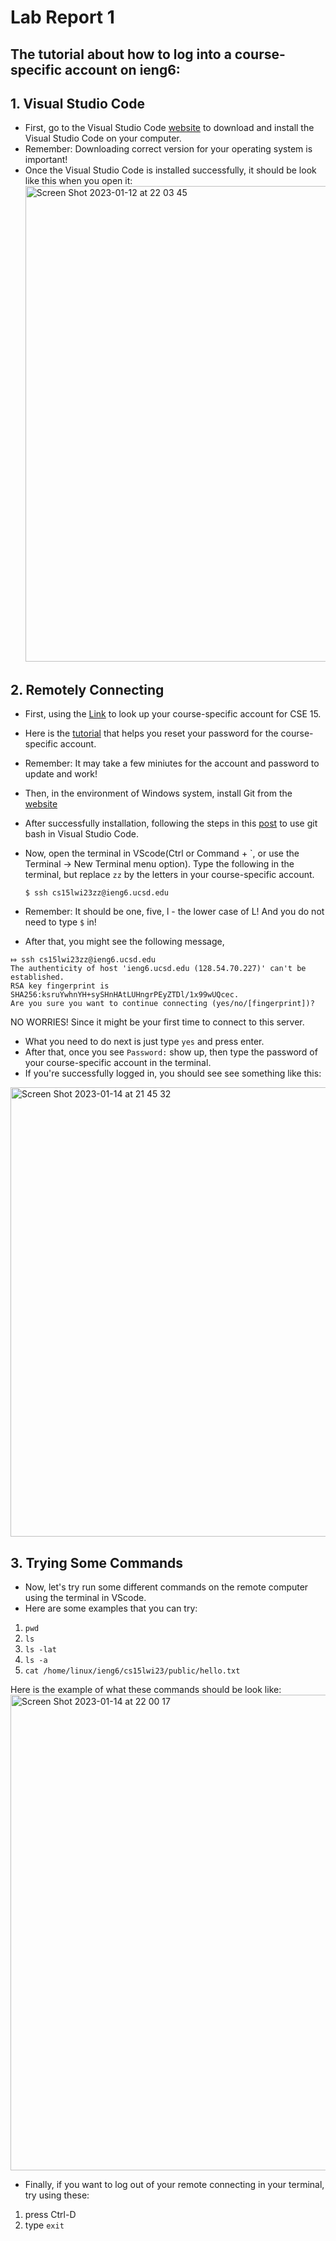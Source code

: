 # Lab Report 1

## The tutorial about how to log into a course-specific account on ieng6:

## 1. Visual Studio Code

- First, go to the Visual Studio Code [website](https://code.visualstudio.com/) to download and install the Visual Studio Code on your computer. 
- Remember: Downloading correct version for your operating system is important!
- Once the Visual Studio Code is installed successfully, it should be look like this when you open it:<img width="761" alt="Screen Shot 2023-01-12 at 22 03 45" src="https://user-images.githubusercontent.com/122571811/212253011-84616609-3be1-4deb-8af1-bbdfe89387fe.png">

## 2. Remotely Connecting

- First, using the [Link](https://sdacs.ucsd.edu/~icc/index.php) to look up your course-specific account for CSE 15.
- Here is the [tutorial](https://docs.google.com/document/d/1hs7CyQeh-MdUfM9uv99i8tqfneos6Y8bDU0uhn1wqho/edit) that helps you reset your password for the course-specific account.
- Remember: It may take a few miniutes for the account and password to update and work!
- Then, in the environment of Windows system, install Git from the [website](https://gitforwindows.org/)
- After successfully installation, following the steps in this [post](https://gitforwindows.org/) to use git bash in Visual Studio Code.
- Now, open the terminal in VScode(Ctrl or Command + `, or use the Terminal → New Terminal menu option). Type the following in the terminal, but replace ```zz``` by the letters in your course-specific account.
 
  ```$ ssh cs15lwi23zz@ieng6.ucsd.edu``` 
  
- Remember: It should be one, five, l - the lower case of L! And you do not need to type ```$``` in!
- After that, you might see the following message, 

```
⤇ ssh cs15lwi23zz@ieng6.ucsd.edu 
The authenticity of host 'ieng6.ucsd.edu (128.54.70.227)' can't be established.
RSA key fingerprint is SHA256:ksruYwhnYH+sySHnHAtLUHngrPEyZTDl/1x99wUQcec.
Are you sure you want to continue connecting (yes/no/[fingerprint])?
```
NO WORRIES! Since it might be your first time to connect to this server. 
- What you need to do next is just type ```yes``` and press enter.
- After that, once you see ```Password:``` show up, then type the password of your course-specific account in the terminal. 
- If you're successfully logged in, you should see see something like this: 
<img width="719" alt="Screen Shot 2023-01-14 at 21 45 32" src="https://user-images.githubusercontent.com/122571811/212524906-3a2f071f-10bf-4001-aa97-02b4c453b29c.png">

## 3. Trying Some Commands

- Now, let's try run some different commands on the remote computer using the terminal in VScode.
- Here are some examples that you can try: 

1. ```pwd```
2. ```ls```
3. ```ls -lat```
4. ```ls -a```
5. ```cat /home/linux/ieng6/cs15lwi23/public/hello.txt``` 

Here is the example of what these commands should be look like:<img width="761" alt="Screen Shot 2023-01-14 at 22 00 17" src="https://user-images.githubusercontent.com/122571811/212525555-0151ffd8-9ca2-4fc5-b556-844186f6b877.png">
- Finally, if you want to log out of your remote connecting in your terminal, try using these:
1. press Ctrl-D
2. type ```exit```
